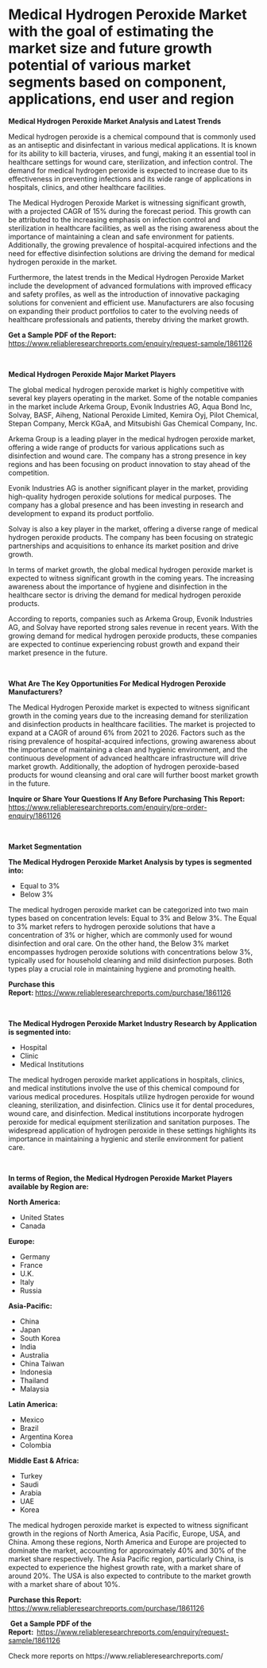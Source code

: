 <p><h1>Medical Hydrogen Peroxide Market with the goal of estimating the market size and future growth potential of various market segments based on component, applications, end user and region</h1></p><p><strong>Medical Hydrogen Peroxide Market Analysis and Latest Trends</strong></p>
<p><p>Medical hydrogen peroxide is a chemical compound that is commonly used as an antiseptic and disinfectant in various medical applications. It is known for its ability to kill bacteria, viruses, and fungi, making it an essential tool in healthcare settings for wound care, sterilization, and infection control. The demand for medical hydrogen peroxide is expected to increase due to its effectiveness in preventing infections and its wide range of applications in hospitals, clinics, and other healthcare facilities.</p><p>The Medical Hydrogen Peroxide Market is witnessing significant growth, with a projected CAGR of 15% during the forecast period. This growth can be attributed to the increasing emphasis on infection control and sterilization in healthcare facilities, as well as the rising awareness about the importance of maintaining a clean and safe environment for patients. Additionally, the growing prevalence of hospital-acquired infections and the need for effective disinfection solutions are driving the demand for medical hydrogen peroxide in the market.</p><p>Furthermore, the latest trends in the Medical Hydrogen Peroxide Market include the development of advanced formulations with improved efficacy and safety profiles, as well as the introduction of innovative packaging solutions for convenient and efficient use. Manufacturers are also focusing on expanding their product portfolios to cater to the evolving needs of healthcare professionals and patients, thereby driving the market growth.</p></p>
<p><strong>Get a Sample PDF of the Report:&nbsp;</strong> <a href="https://www.reliableresearchreports.com/enquiry/request-sample/1861126">https://www.reliableresearchreports.com/enquiry/request-sample/1861126</a></p>
<p>&nbsp;</p>
<p><strong>Medical Hydrogen Peroxide Major Market Players</strong></p>
<p><p>The global medical hydrogen peroxide market is highly competitive with several key players operating in the market. Some of the notable companies in the market include Arkema Group, Evonik Industries AG, Aqua Bond Inc, Solvay, BASF, Aiheng, National Peroxide Limited, Kemira Oyj, Pilot Chemical, Stepan Company, Merck KGaA, and Mitsubishi Gas Chemical Company, Inc.</p><p>Arkema Group is a leading player in the medical hydrogen peroxide market, offering a wide range of products for various applications such as disinfection and wound care. The company has a strong presence in key regions and has been focusing on product innovation to stay ahead of the competition.</p><p>Evonik Industries AG is another significant player in the market, providing high-quality hydrogen peroxide solutions for medical purposes. The company has a global presence and has been investing in research and development to expand its product portfolio.</p><p>Solvay is also a key player in the market, offering a diverse range of medical hydrogen peroxide products. The company has been focusing on strategic partnerships and acquisitions to enhance its market position and drive growth.</p><p>In terms of market growth, the global medical hydrogen peroxide market is expected to witness significant growth in the coming years. The increasing awareness about the importance of hygiene and disinfection in the healthcare sector is driving the demand for medical hydrogen peroxide products.</p><p>According to reports, companies such as Arkema Group, Evonik Industries AG, and Solvay have reported strong sales revenue in recent years. With the growing demand for medical hydrogen peroxide products, these companies are expected to continue experiencing robust growth and expand their market presence in the future.</p></p>
<p>&nbsp;</p>
<p><strong>What Are The Key Opportunities For Medical Hydrogen Peroxide Manufacturers?</strong></p>
<p><p>The Medical Hydrogen Peroxide market is expected to witness significant growth in the coming years due to the increasing demand for sterilization and disinfection products in healthcare facilities. The market is projected to expand at a CAGR of around 6% from 2021 to 2026. Factors such as the rising prevalence of hospital-acquired infections, growing awareness about the importance of maintaining a clean and hygienic environment, and the continuous development of advanced healthcare infrastructure will drive market growth. Additionally, the adoption of hydrogen peroxide-based products for wound cleansing and oral care will further boost market growth in the future.</p></p>
<p><strong>Inquire or Share Your Questions If Any Before Purchasing This Report:</strong> <a href="https://www.reliableresearchreports.com/enquiry/pre-order-enquiry/1861126">https://www.reliableresearchreports.com/enquiry/pre-order-enquiry/1861126</a></p>
<p>&nbsp;</p>
<p><strong>Market Segmentation</strong></p>
<p><strong>The Medical Hydrogen Peroxide Market Analysis by types is segmented into:</strong></p>
<p><ul><li>Equal to 3%</li><li>Below 3%</li></ul></p>
<p><p>The medical hydrogen peroxide market can be categorized into two main types based on concentration levels: Equal to 3% and Below 3%. The Equal to 3% market refers to hydrogen peroxide solutions that have a concentration of 3% or higher, which are commonly used for wound disinfection and oral care. On the other hand, the Below 3% market encompasses hydrogen peroxide solutions with concentrations below 3%, typically used for household cleaning and mild disinfection purposes. Both types play a crucial role in maintaining hygiene and promoting health.</p></p>
<p><strong>Purchase this Report:&nbsp;</strong><a href="https://www.reliableresearchreports.com/purchase/1861126">https://www.reliableresearchreports.com/purchase/1861126</a></p>
<p>&nbsp;</p>
<p><strong>The Medical Hydrogen Peroxide Market Industry Research by Application is segmented into:</strong></p>
<p><ul><li>Hospital</li><li>Clinic</li><li>Medical Institutions</li></ul></p>
<p><p>The medical hydrogen peroxide market applications in hospitals, clinics, and medical institutions involve the use of this chemical compound for various medical procedures. Hospitals utilize hydrogen peroxide for wound cleaning, sterilization, and disinfection. Clinics use it for dental procedures, wound care, and disinfection. Medical institutions incorporate hydrogen peroxide for medical equipment sterilization and sanitation purposes. The widespread application of hydrogen peroxide in these settings highlights its importance in maintaining a hygienic and sterile environment for patient care.</p></p>
<p>&nbsp;</p>
<p><strong>In terms of Region, the Medical Hydrogen Peroxide Market Players available by Region are:</strong></p>
<p>
    <p> <strong> North America: </strong>
        <ul>
            <li>United States</li>
            <li>Canada</li>
        </ul>
        </p> 
    <p> <strong> Europe: </strong>
        <ul>
            <li>Germany</li>
            <li>France</li>
            <li>U.K.</li>
            <li>Italy</li>
            <li>Russia</li>
        </ul>
        </p> 
    <p> <strong> Asia-Pacific: </strong>
        <ul>
            <li>China</li>
            <li>Japan</li>
            <li>South Korea</li>
            <li>India</li>
            <li>Australia</li>
            <li>China Taiwan</li>
            <li>Indonesia</li>
            <li>Thailand</li>
            <li>Malaysia</li>
        </ul>
        </p> 
    <p> <strong> Latin America: </strong>
        <ul>
            <li>Mexico</li>
            <li>Brazil</li>
            <li>Argentina Korea</li>
            <li>Colombia</li>
        </ul>
        </p> 
    <p> <strong> Middle East & Africa: </strong>
        <ul>
            <li>Turkey</li>
            <li>Saudi</li>
            <li>Arabia</li>
            <li>UAE</li>
            <li>Korea</li>
        </ul>
    </p>
    </p>
<p><p>The medical hydrogen peroxide market is expected to witness significant growth in the regions of North America, Asia Pacific, Europe, USA, and China. Among these regions, North America and Europe are projected to dominate the market, accounting for approximately 40% and 30% of the market share respectively. The Asia Pacific region, particularly China, is expected to experience the highest growth rate, with a market share of around 20%. The USA is also expected to contribute to the market growth with a market share of about 10%.</p></p>
<p><strong>Purchase this Report: </strong><a href="https://www.reliableresearchreports.com/purchase/1861126">https://www.reliableresearchreports.com/purchase/1861126</a></p>
<p>&nbsp;<strong>Get a Sample PDF of the Report:&nbsp;&nbsp;</strong><a href="https://www.reliableresearchreports.com/enquiry/request-sample/1861126">https://www.reliableresearchreports.com/enquiry/request-sample/1861126</a></p>
<p><strong></strong></p>
<p>Check more reports on https://www.reliableresearchreports.com/</p>